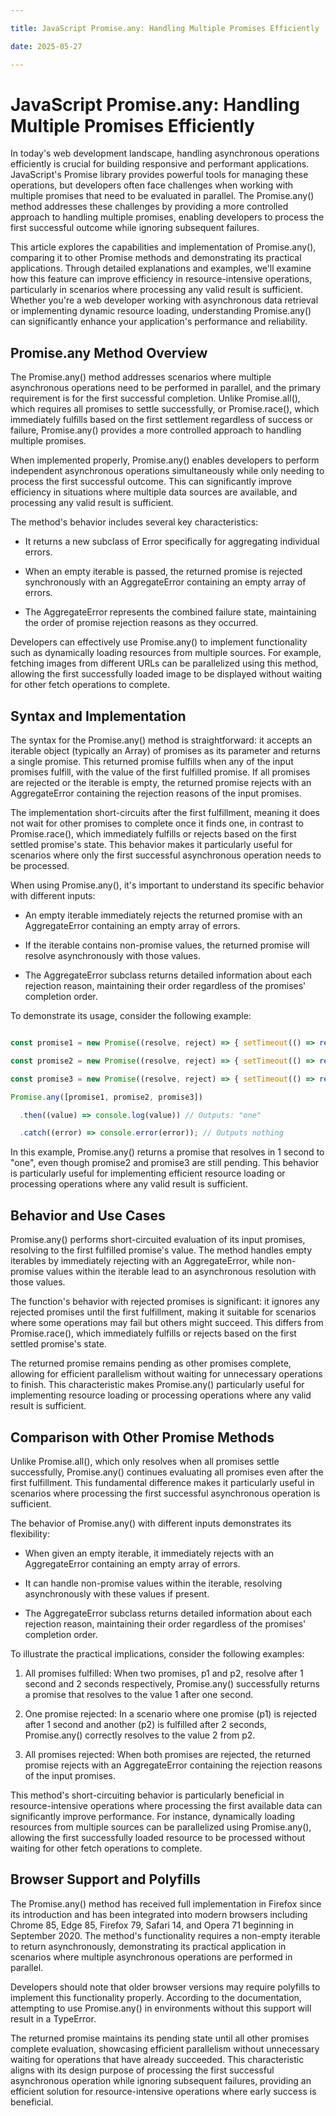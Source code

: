 ```yaml
---

title: JavaScript Promise.any: Handling Multiple Promises Efficiently

date: 2025-05-27

---
```



# JavaScript Promise.any: Handling Multiple Promises Efficiently

In today's web development landscape, handling asynchronous operations efficiently is crucial for building responsive and performant applications. JavaScript's Promise library provides powerful tools for managing these operations, but developers often face challenges when working with multiple promises that need to be evaluated in parallel. The Promise.any() method addresses these challenges by providing a more controlled approach to handling multiple promises, enabling developers to process the first successful outcome while ignoring subsequent failures.

This article explores the capabilities and implementation of Promise.any(), comparing it to other Promise methods and demonstrating its practical applications. Through detailed explanations and examples, we'll examine how this feature can improve efficiency in resource-intensive operations, particularly in scenarios where processing any valid result is sufficient. Whether you're a web developer working with asynchronous data retrieval or implementing dynamic resource loading, understanding Promise.any() can significantly enhance your application's performance and reliability.


## Promise.any Method Overview

The Promise.any() method addresses scenarios where multiple asynchronous operations need to be performed in parallel, and the primary requirement is for the first successful completion. Unlike Promise.all(), which requires all promises to settle successfully, or Promise.race(), which immediately fulfills based on the first settlement regardless of success or failure, Promise.any() provides a more controlled approach to handling multiple promises.

When implemented properly, Promise.any() enables developers to perform independent asynchronous operations simultaneously while only needing to process the first successful outcome. This can significantly improve efficiency in situations where multiple data sources are available, and processing any valid result is sufficient.

The method's behavior includes several key characteristics:

- It returns a new subclass of Error specifically for aggregating individual errors.

- When an empty iterable is passed, the returned promise is rejected synchronously with an AggregateError containing an empty array of errors.

- The AggregateError represents the combined failure state, maintaining the order of promise rejection reasons as they occurred.

Developers can effectively use Promise.any() to implement functionality such as dynamically loading resources from multiple sources. For example, fetching images from different URLs can be parallelized using this method, allowing the first successfully loaded image to be displayed without waiting for other fetch operations to complete.


## Syntax and Implementation

The syntax for the Promise.any() method is straightforward: it accepts an iterable object (typically an Array) of promises as its parameter and returns a single promise. This returned promise fulfills when any of the input promises fulfill, with the value of the first fulfilled promise. If all promises are rejected or the iterable is empty, the returned promise rejects with an AggregateError containing the rejection reasons of the input promises.

The implementation short-circuits after the first fulfillment, meaning it does not wait for other promises to complete once it finds one, in contrast to Promise.race(), which immediately fulfills or rejects based on the first settled promise's state. This behavior makes it particularly useful for scenarios where only the first successful asynchronous operation needs to be processed.

When using Promise.any(), it's important to understand its specific behavior with different inputs:

- An empty iterable immediately rejects the returned promise with an AggregateError containing an empty array of errors.

- If the iterable contains non-promise values, the returned promise will resolve asynchronously with those values.

- The AggregateError subclass returns detailed information about each rejection reason, maintaining their order regardless of the promises' completion order.

To demonstrate its usage, consider the following example:

```javascript

const promise1 = new Promise((resolve, reject) => { setTimeout(() => resolve("one"), 1000); });

const promise2 = new Promise((resolve, reject) => { setTimeout(() => resolve("two"), 2000); });

const promise3 = new Promise((resolve, reject) => { setTimeout(() => reject("rejected"), 3000); });

Promise.any([promise1, promise2, promise3])

  .then((value) => console.log(value)) // Outputs: "one"

  .catch((error) => console.error(error)); // Outputs nothing

```

In this example, Promise.any() returns a promise that resolves in 1 second to "one", even though promise2 and promise3 are still pending. This behavior is particularly useful for implementing efficient resource loading or processing operations where any valid result is sufficient.


## Behavior and Use Cases

Promise.any() performs short-circuited evaluation of its input promises, resolving to the first fulfilled promise's value. The method handles empty iterables by immediately rejecting with an AggregateError, while non-promise values within the iterable lead to an asynchronous resolution with those values.

The function's behavior with rejected promises is significant: it ignores any rejected promises until the first fulfillment, making it suitable for scenarios where some operations may fail but others might succeed. This differs from Promise.race(), which immediately fulfills or rejects based on the first settled promise's state.

The returned promise remains pending as other promises complete, allowing for efficient parallelism without waiting for unnecessary operations to finish. This characteristic makes Promise.any() particularly useful for implementing resource loading or processing operations where any valid result is sufficient.


## Comparison with Other Promise Methods

Unlike Promise.all(), which only resolves when all promises settle successfully, Promise.any() continues evaluating all promises even after the first fulfillment. This fundamental difference makes it particularly useful in scenarios where processing the first successful asynchronous operation is sufficient.

The behavior of Promise.any() with different inputs demonstrates its flexibility:

- When given an empty iterable, it immediately rejects with an AggregateError containing an empty array of errors.

- It can handle non-promise values within the iterable, resolving asynchronously with these values if present.

- The AggregateError subclass returns detailed information about each rejection reason, maintaining their order regardless of the promises' completion order.

To illustrate the practical implications, consider the following examples:

1) All promises fulfilled: When two promises, p1 and p2, resolve after 1 second and 2 seconds respectively, Promise.any() successfully returns a promise that resolves to the value 1 after one second.

2) One promise rejected: In a scenario where one promise (p1) is rejected after 1 second and another (p2) is fulfilled after 2 seconds, Promise.any() correctly resolves to the value 2 from p2.

3) All promises rejected: When both promises are rejected, the returned promise rejects with an AggregateError containing the rejection reasons of the input promises.

This method's short-circuiting behavior is particularly beneficial in resource-intensive operations where processing the first available data can significantly improve performance. For instance, dynamically loading resources from multiple sources can be parallelized using Promise.any(), allowing the first successfully loaded resource to be processed without waiting for other fetch operations to complete.


## Browser Support and Polyfills

The Promise.any() method has received full implementation in Firefox since its introduction and has been integrated into modern browsers including Chrome 85, Edge 85, Firefox 79, Safari 14, and Opera 71 beginning in September 2020. The method's functionality requires a non-empty iterable to return asynchronously, demonstrating its practical application in scenarios where multiple asynchronous operations are performed in parallel.

Developers should note that older browser versions may require polyfills to implement this functionality properly. According to the documentation, attempting to use Promise.any() in environments without this support will result in a TypeError.

The returned promise maintains its pending state until all other promises complete evaluation, showcasing efficient parallelism without unnecessary waiting for operations that have already succeeded. This characteristic aligns with its design purpose of processing the first successful asynchronous operation while ignoring subsequent failures, providing an efficient solution for resource-intensive operations where early success is beneficial.

